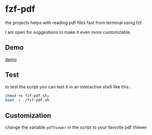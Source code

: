 # fzf-pdf

the projects helps with reading pdf files fast from terminal using fzf. 

I am open for suggestions to make it even more customizable. 

## Demo
[demo](.resources/demo_fzf_pdf.mp4)

## Test 
to test the script you can test it in an interactive shell like this : 
```bash
chmod +x fzf-pdf.sh;
bash -i ./fzf-pdf.sh
``` 
## Customization
change the variable `pdfViewer` in the script to your favorite pdf Viewer


